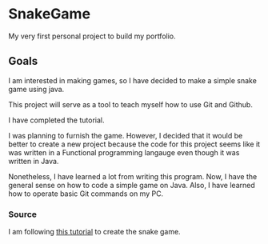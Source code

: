# SnakeGame
My very first personal project to build my portfolio.
## Goals
I am interested in making games, so I have decided to make a simple snake game using java.

This project will serve as a tool to teach myself how to use Git and Github. 

I have completed the tutorial. 

I was planning to furnish the game. However, I decided that it would be better to create a new project because the code for this project seems like it was written in a Functional programming langauge even though it was written in Java.

Nonetheless, I have learned a lot from writing this program. Now, I have the general sense on how to code a simple game on Java. Also, I have learned how to operate basic Git commands on my PC.  

### Source
I am following [this tutorial](https://www.youtube.com/watch?v=bI6e6qjJ8JQ) to create the snake game.
